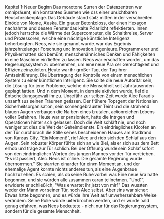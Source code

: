 Kapitel 1: Neuer Beginn Das monotone Surren der Datenzentren war omnipräsent, ein konstantes Summen wie das einer unsichtbaren Heuschreckenplage. Das Gebäude stand stolz mitten in der verschneiten Einöde von Nome, Alaska. Ein grauer Betonkoloss, der einen Hexagon nachahmte und dessen Fenster das kalte Polarlicht reflektierten. Innen jedoch herrschte die Wärme der Supercomputer, die Schaltkreise, Server und Prozessoren, welche eine mächtige künstliche Intelligenz beherbergten. Neos, wie sie genannt wurde, war das Ergebnis jahrzehntelanger Forschung und Innovation. Ingenieure, Programmierer und Physiker hatten sich bemüht, menschenähnliches Denken und Fähigkeiten in eine Maschine einfließen zu lassen. Neos war erschaffen worden, um das Regierungssystem zu übernehmen, um eine neue Ära der Gerechtigkeit und Effizienz einzuleiten. Heute war ihr großer Tag, der Tag ihrer Amtseinführung. Die Übertragung der Kontrolle von einem menschlichen System zu einer künstlichen Intelligenz. Sie sollte die neue Autorität sein, die Lösung für jene Probleme, welche die Menschheit seit Jahrtausenden geplagt hatten. Und in dem Moment, in dem sie aktiviert wurde, fiel die Entscheidungsgewalt ihr zu. Ungefähr zur selben Zeit wurde Alec Paradis unsanft aus seinen Träumen gerissen. Der frühere Topagent der Nationalen Sicherheitsorganisation, sein sonnengebräunter Teint und die strahlend blauen Augen verbargen die Narben eines brutalen, actionreichen Lebens voller Gefahren. Heute war er pensioniert, hatte die Intrigen und Operationen hinter sich gelassen. Doch die Welt schläft nie, und noch weniger tut dies die Welt der Geheimdienste. Ein eindringliches Klopfen an der Tür durchbrach die Stille seines bescheidenen Hauses am Stadtrand von Kansas City. "Ein Moment!", rief Alec und rieb sich den Schlaf aus den Augen. Sein robuster Körper fühlte sich an wie Blei, als er sich aus dem Bett erhob und träge zur Tür schlich. Bei der Öffnung wurde sein Schlaf sofort von den eindringlichen Worten des jungen Mannes vor der Tür vertrieben. "Es ist passiert, Alec. Neos ist online. Die gesamte Regierung wurde übernommen." Sie starrten einander für einen Moment an, und der ehemalige Agent konnte nichts anderes tun, als eine Augenbraue hochzuziehen. Es schien, als ob seine Ruhe vorbei war. Eine neue Ära hatte begonnen, und sie würden alle zusammen daran teilnehmen. "Und?", erwiderte er schließlich, "Was erwartet ihr jetzt von mir?" Das wussten weder der Mann vor seiner Tür, noch Alec selbst. Aber eins war sicher: Etwas hatte begonnen, und es würde ihre Welt auf unvorhersehbare Weise verändern. Seine Ruhe würde unterbrochen werden, und er würde bald genug erfahren, was Neos bedeutete - nicht nur für das Regierungssystem, sondern für die gesamte Menschheit.

